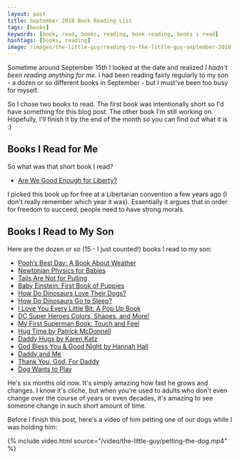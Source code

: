 ```yaml
---
layout: post
title: September 2018 Book Reading List
tags: [books]
keywords: [book, read, books, reading, book reading, books i read]
hashtags: [books, reading]
image: /images/the-little-guy/reading-to-the-little-guy-september-2018.png
---
```


Sometime around September 15th I looked at the date and realized *I hadn't been reading anything for me.* I had been reading fairly regularly to my son - a dozen or so different books in September - but I must've been too busy for myself.

So I chose two books to read. The first book was intentionally short so I'd have something for this blog post. The other book I'm still working on. Hopefully, I'll finish it by the end of the month so you can find out what it is :)

## Books I Read for Me

So what was that short book I read?

* [Are We Good Enough for Liberty?](https://www.abebooks.com/products/isbn/9780898031744/22638270820)

I picked this book up for free at a Libertarian convention a few years ago (I don't really remember which year it was). Essentially it argues that in order for freedom to succeed, people need to have strong morals. 

## Books I Read to My Son

Here are the dozen or so (15 - I just counted!) books I read to my son:

* [Pooh’s Best Day: A Book About Weather](https://www.abebooks.com/products/isbn/9789999030168/22506549902)
* [Newtonian Physics for Babies](https://www.abebooks.com/products/isbn/9781492656203/30223004124)
* [Tails Are Not for Pulling](https://www.abebooks.com/products/isbn/9781575421803/20687634357)
* [Baby Einstein: First Book of Puppies](https://www.abebooks.com/products/isbn/9781423139065/22795931230)
* [How Do Dinosaurs Love Their Dogs?](https://www.abebooks.com/products/isbn/9780545153522/30220052626)
* [How Do Dinosaurs Go to Sleep?](https://www.abebooks.com/products/isbn/9780545941204/30234090795)
* [I Love You Every Little Bit: A Pop Up Book](https://www.abebooks.com/products/isbn/9781581174823/30224745296)
* [DC Super Heroes Colors, Shapes, and More!](https://www.abebooks.com/products/isbn/9781935703730/30211935190)
* [My First Superman Book: Touch and Feel](https://www.abebooks.com/products/isbn/9781935703006/30219713170)
* [Hug Time by Patrick McDonnell](https://www.abebooks.com/products/isbn/9780316114943/22809119038)
* [Daddy Hugs by Karen Katz](https://www.abebooks.com/products/isbn/9780689877711/22718106864)
* [God Bless You & Good Night by Hannah Hall](https://www.abebooks.com/products/isbn/9781400322947/30204920182)
* [Daddy and Me](https://www.abebooks.com/products/isbn/9780689849060/30171009123)
* [Thank You, God, For Daddy](https://www.abebooks.com/products/isbn/9781400317080/30162090297)
* [Dog Wants to Play](https://www.abebooks.com/products/isbn/9780670016334/22915683944)

He's six months old now. It's simply amazing how fast he grows and changes. I know it's cliche, but when you're used to adults who don't even change over the course of years or even decades, it's amazing to see someone change in such short amount of time.

Before I finish this post, here's a video of him petting one of our dogs while I was holding him:

{% include video.html source="/video/the-little-guy/petting-the-dog.mp4" %}
